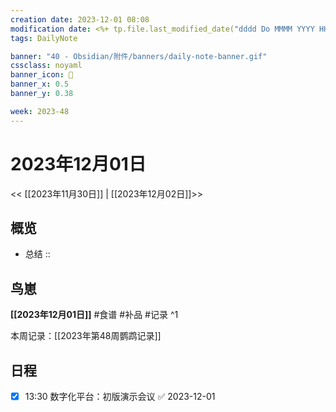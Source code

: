 ```yaml
---
creation date: 2023-12-01 08:08
modification date: <%+ tp.file.last_modified_date("dddd Do MMMM YYYY HH:mm:ss") %>
tags: DailyNote

banner: "40 - Obsidian/附件/banners/daily-note-banner.gif"
cssclass: noyaml
banner_icon: 💌
banner_x: 0.5
banner_y: 0.38

week: 2023-48
---
```


# 2023年12月01日

<< [[2023年11月30日]] | [[2023年12月02日]]>>


## 概览
- 总结 :: 
## 鸟崽
**[[2023年12月01日]]**
#食谱 
#补品 
#记录 
^1

本周记录：[[2023年第48周鹦鹉记录]]

## 日程

- [x] 13:30 数字化平台：初版演示会议 ✅ 2023-12-01

